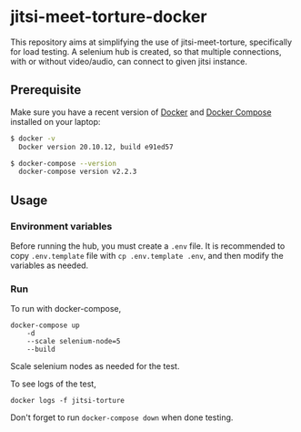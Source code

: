 # jitsi-meet-torture-docker

This repository aims at simplifying the use of jitsi-meet-torture, specifically for load testing. A selenium hub is created, so that multiple connections, with or without video/audio, can connect to given jitsi instance.

## Prerequisite

Make sure you have a recent version of [Docker](https://docs.docker.com/install)
and [Docker Compose](https://docs.docker.com/compose/install) installed on your
laptop:

```bash
$ docker -v
  Docker version 20.10.12, build e91ed57

$ docker-compose --version
  docker-compose version v2.2.3
```

## Usage

### Environment variables

Before running the hub, you must create a `.env` file. It is recommended to copy `.env.template` file with `cp .env.template .env`, and then modify the variables as needed.

### Run

To run with docker-compose, 

```shell
docker-compose up
    -d
    --scale selenium-node=5
    --build
```

Scale selenium nodes as needed for the test.

To see logs of the test, 

```shell
docker logs -f jitsi-torture
```

Don't forget to run `docker-compose down` when done testing.

